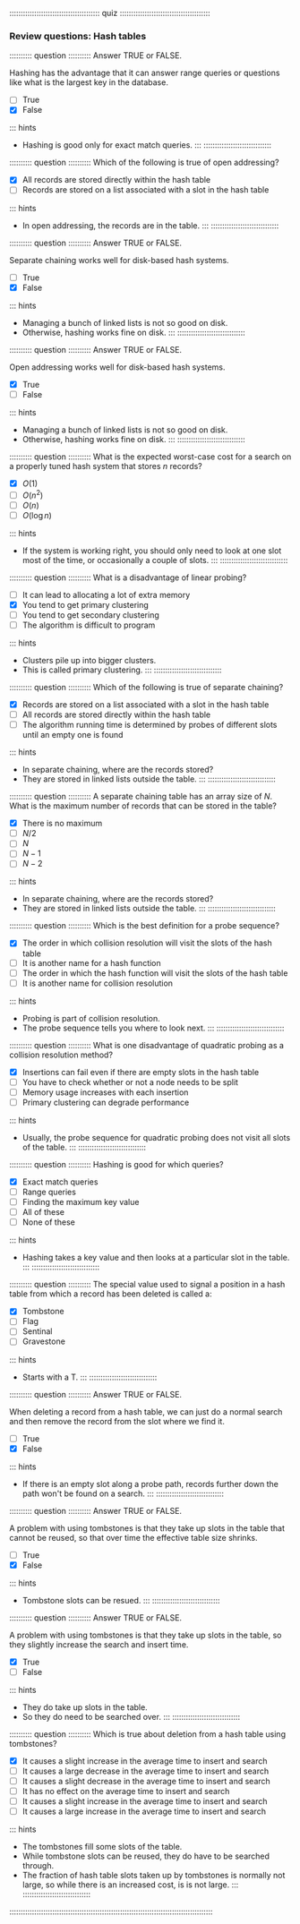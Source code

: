 
:::::::::::::::::::::::::::::::::::::::: quiz ::::::::::::::::::::::::::::::::::::::::
### Review questions: Hash tables


:::::::::: question ::::::::::
Answer TRUE or FALSE.

Hashing has the advantage that it
can answer range queries or questions like what is the largest
key in the database.

- [ ] True
- [x] False

::: hints
- Hashing is good only for exact match queries.
:::
::::::::::::::::::::::::::::::



:::::::::: question ::::::::::
Which of the following is true of open addressing?

- [x] All records are stored directly within the hash table
- [ ] Records are stored on a list associated with a slot in the hash table

::: hints
- In open addressing, the records are in the table.
:::
::::::::::::::::::::::::::::::



:::::::::: question ::::::::::
Answer TRUE or FALSE.

Separate chaining works well for disk-based hash systems.

- [ ] True
- [x] False

::: hints
- Managing a bunch of linked lists is not so good on disk.
- Otherwise, hashing works fine on disk.
:::
::::::::::::::::::::::::::::::



:::::::::: question ::::::::::
Answer TRUE or FALSE.

Open addressing works well for disk-based hash systems.

- [x] True
- [ ] False

::: hints
- Managing a bunch of linked lists is not so good on disk.
- Otherwise, hashing works fine on disk.
:::
::::::::::::::::::::::::::::::



:::::::::: question ::::::::::
What is the expected worst-case cost for a search
on a properly tuned hash system that stores $n$ records?

- [x] $O(1)$
- [ ] $O(n^2)$
- [ ] $O(n)$
- [ ] $O(\log n)$

::: hints
- If the system is working right, you should only need to
look at one slot most of the time, or occasionally a couple of slots.
:::
::::::::::::::::::::::::::::::



:::::::::: question ::::::::::
What is a disadvantage of linear probing?

- [ ] It can lead to allocating a lot of extra memory
- [x] You tend to get primary clustering
- [ ] You tend to get secondary clustering
- [ ] The algorithm is difficult to program

::: hints
- Clusters pile up into bigger clusters.
- This is called primary clustering.
:::
::::::::::::::::::::::::::::::



:::::::::: question ::::::::::
Which of the following is true of separate chaining?

- [x] Records are stored on a list associated with a slot in the hash table
- [ ] All records are stored directly within the hash table
- [ ] The algorithm running time is determined by probes of different slots until an empty one is found

::: hints
- In separate chaining, where are the records stored?
- They are stored in linked lists outside the table.
:::
::::::::::::::::::::::::::::::



:::::::::: question ::::::::::
A separate chaining table has an array size of $N$.
What is the maximum number of records that
can be stored in the table?

- [x] There is no maximum
- [ ] $N/2$
- [ ] $N$
- [ ] $N-1$
- [ ] $N-2$

::: hints
- In separate chaining, where are the records stored?
- They are stored in linked lists outside the table.
:::
::::::::::::::::::::::::::::::


:::::::::: question ::::::::::
Which is the best definition for a probe sequence?

- [x] The order in which collision resolution will visit the slots of the hash table
- [ ] It is another name for a hash function
- [ ] The order in which the hash function will visit the slots of the hash table
- [ ] It is another name for collision resolution

::: hints
- Probing is part of collision resolution.
- The probe sequence tells you where to look next.
:::
::::::::::::::::::::::::::::::



:::::::::: question ::::::::::
What is one disadvantage of quadratic
probing as a collision resolution method?

- [x] Insertions can fail even if there are empty slots in the hash table
- [ ] You have to check whether or not a node needs to be split
- [ ] Memory usage increases with each insertion
- [ ] Primary clustering can degrade performance

::: hints
- Usually, the probe sequence for quadratic probing does not visit all slots of the table.
:::
::::::::::::::::::::::::::::::



:::::::::: question ::::::::::
Hashing is good for which queries?

- [x] Exact match queries
- [ ] Range queries
- [ ] Finding the maximum key value
- [ ] All of these
- [ ] None of these

::: hints
- Hashing takes a key value and then looks at a particular slot in the table.
:::
::::::::::::::::::::::::::::::


:::::::::: question ::::::::::
The special value used to signal a
position in a hash table from which a record has been deleted
is called a:

- [x] Tombstone
- [ ] Flag
- [ ] Sentinal
- [ ] Gravestone

::: hints
- Starts with a T.
:::
::::::::::::::::::::::::::::::



:::::::::: question ::::::::::
Answer TRUE or FALSE.

When deleting a record from a
hash table, we can just do a normal search and then remove the
record from the slot where we find it.

- [ ] True
- [x] False

::: hints
- If there is an empty slot along a probe path, records
further down the path won't be found on a search.
:::
::::::::::::::::::::::::::::::



:::::::::: question ::::::::::
Answer TRUE or FALSE.

A problem with using tombstones
is that they take up slots in the table that cannot be reused, so
that over time the effective table size shrinks.

- [ ] True
- [x] False

::: hints
- Tombstone slots can be resued.
:::
::::::::::::::::::::::::::::::



:::::::::: question ::::::::::
Answer TRUE or FALSE.

A problem with using tombstones
is that they take up slots in the table, so they slightly
increase the search and insert time.

- [x] True
- [ ] False

::: hints
- They do take up slots in the table.
- So they do need to be searched over.
:::
::::::::::::::::::::::::::::::



:::::::::: question ::::::::::
Which is true about deletion from a hash
table using tombstones?

- [x] It causes a slight increase in the average time to insert and search
- [ ] It causes a large decrease in the average time to insert and search
- [ ] It causes a slight decrease in the average time to insert and search
- [ ] It has no effect on the average time to insert and search
- [ ] It causes a slight increase in the average time to insert and search
- [ ] It causes a large increase in the average time to insert and search

::: hints
- The tombstones fill some slots of the table.
- While tombstone slots can be reused, they do have to be searched through.
- The fraction of hash table slots taken up by tombstones
is normally not large, so while there is an increased cost, is is not large.
:::
::::::::::::::::::::::::::::::


::::::::::::::::::::::::::::::::::::::::::::::::::::::::::::::::::::::::::::::::::::::::::

